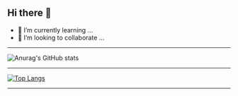 ## Hi there 👋

- 🌱 I’m currently learning ...
- 👯 I’m looking to collaborate ...

---

![Anurag's GitHub stats](https://github-readme-stats.vercel.app/api?username=Alireza-Abarian&show_icons=true&theme=dark)

------

[![Top Langs](https://github-readme-stats.vercel.app/api/top-langs/?username=Alireza-Abarian&layout=pie)](https://github.com/anuraghazra/github-readme-stats)

---

